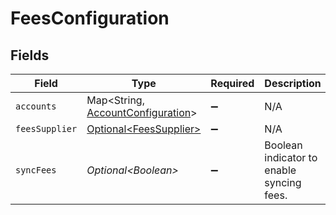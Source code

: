 # FeesConfiguration


## Fields

| Field                                                                                 | Type                                                                                  | Required                                                                              | Description                                                                           |
| ------------------------------------------------------------------------------------- | ------------------------------------------------------------------------------------- | ------------------------------------------------------------------------------------- | ------------------------------------------------------------------------------------- |
| `accounts`                                                                            | Map\<String, [AccountConfiguration](../../models/components/AccountConfiguration.md)> | :heavy_minus_sign:                                                                    | N/A                                                                                   |
| `feesSupplier`                                                                        | [Optional\<FeesSupplier>](../../models/components/FeesSupplier.md)                    | :heavy_minus_sign:                                                                    | N/A                                                                                   |
| `syncFees`                                                                            | *Optional\<Boolean>*                                                                  | :heavy_minus_sign:                                                                    | Boolean indicator to enable syncing fees.                                             |